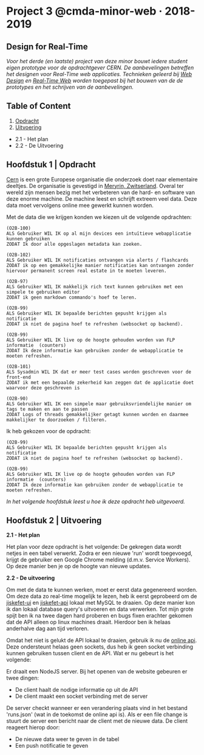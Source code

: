 # Project 3 @cmda-minor-web · 2018-2019

## Design for Real-Time
_Voor het derde (en laatste) project van deze minor bouwt iedere student eigen prototype voor de opdrachtgever CERN. De aanbevelingen betreffen het designen voor Real-Time web applicaties. Technieken geleerd bij [Web Design](https://github.com/cmda-minor-web/web-design-1819) en [Real-Time Web](https://github.com/cmda-minor-web/real-time-web-1819) worden toegepast bij het bouwen van de de prototypes en het schrijven van de aanbevelingen._

## Table of Content
1. [Opdracht](#1)
2. [Uitvoering](#2)
- 2.1 - Het plan
- 2.2 - De Uitvoering

<a name="1"></a>

## Hoofdstuk 1 | Opdracht
[Cern](https://home.cern/) is een grote Europese organisatie die onderzoek doet naar elementaire deeltjes. De organisatie is gevestigd in [Meryrin, Zwitserland](https://www.google.nl/maps/place/CERN+Filtration+Plant/@46.2351765,6.0480437,15z/data=!4m8!1m2!2m1!1scern!3m4!1s0x0:0x1fba9665acdd729c!8m2!3d46.2296427!4d6.0532925?hl=nl). Overal ter wereld zijn mensen bezig met het verbeteren van de hard- en software van deze enorme machine. De machine leest en schrijft extreem veel data. Deze data moet vervolgens online mee gewerkt kunnen worden.

Met de data die we krijgen konden we kiezen uit de volgende opdrachten:
```
(O2B-100)
ALS Gebruiker WIL IK op al mijn devices een intuïtieve webapplicatie kunnen gebruiken
ZODAT Ik door alle opgeslagen metadata kan zoeken.

(O2B-102)
ALS Gebruiker WIL IK notificaties ontvangen via alerts / flashcards
ZODAT ik op een gemakkelijke manier notificaties kan ontvangen zonder hiervoor permanent screen real estate in te moeten leveren.

(O2B-97)
ALS Gebruiker WIL IK makkelijk rich text kunnen gebruiken met een simpele te gebruiken editor
ZODAT ik geen markdown commando's hoef te leren.

(O2B-99)
ALS Gebruiker WIL IK bepaalde berichten gepusht krijgen als notificatie
ZODAT ik niet de pagina hoef te refreshen (websocket op backend).

(O2B-99)
ALS Gebruiker WIL IK live op de hoogte gehouden worden van FLP informatie  (counters)
ZODAT Ik deze informatie kan gebruiken zonder de webapplicatie te moeten refreshen.

(O2B-101)
ALS Sysadmin WIL IK dat er meer test cases worden geschreven voor de front-end
ZODAT ik met een bepaalde zekerheid kan zeggen dat de applicatie doet waarvoor deze geschreven is

(O2B-90)
ALS Gebruiker WIL IK een simpele maar gebruiksvriendelijke manier om tags te maken en aan te passen
ZODAT Logs of threads gemakkelijker getagt kunnen worden en daarmee makkelijker te doorzoeken / filteren.
```

Ik heb gekozen voor de opdracht:
```
(O2B-99)
ALS Gebruiker WIL IK bepaalde berichten gepusht krijgen als notificatie
ZODAT ik niet de pagina hoef te refreshen (websocket op backend).

(O2B-99)
ALS Gebruiker WIL IK live op de hoogte gehouden worden van FLP informatie  (counters)
ZODAT Ik deze informatie kan gebruiken zonder de webapplicatie te moeten refreshen.
```

_In het volgende hoofdstuk leest u hoe ik deze opdracht heb uitgevoerd._

<a name="2"></a>

## Hoofdstuk 2 | Uitvoering
**2.1 - Het plan**

Het plan voor deze opdracht is het volgende: De gekregen data wordt netjes in een tabel verwerkt. Zodra er een nieuwe 'run' wordt toegevoegd, krijgt de gebruiker een Google Chrome melding (d.m.v. Service Workers). Op deze manier ben je op de hoogte van nieuwe updates.

**2.2 - De uitvoering**

Om met de data te kunnen werken, moet er eerst data gegenereerd worden. Om deze data zo real-time mogelijk te lezen, heb ik eerst geprobeerd om de [jiskefet-ui](https://github.com/SoftwareForScience/jiskefet-ui) en [jiskefet-api](https://github.com/SoftwareForScience/jiskefet-api) lokaal met MySQL te draaien. Op deze manier kon ik dan lokaal database query's uitvoeren en data verwerken. Tot mijn grote spijt ben ik na twee dagen hard proberen en bugs fixen erachter gekomen dat de API alleen op linux machines draait. Hierdoor ben ik helaas anderhalve dag aan tijd verloren.

Omdat het niet is gelukt de API lokaal te draaien, gebruik ik nu de [online api](http://cmd.jiskefet.io/). Deze ondersteunt helaas geen sockets, dus heb ik geen socket verbinding kunnen gebruiken tussen client en de API. Wat er nu gebeurt is het volgende:

Er draait een NodeJS server. Bij het openen van de website gebeuren er twee dingen:
- De client haalt de nodige informatie op uit de API
- De client maakt een socket verbinding met de server
  
De server checkt wanneer er een verandering plaats vind in het bestand 'runs.json' (wat in de toekomst de online api is). Als er een file change is stuurt de server een bericht naar de client met de nieuwe data. De client reageert hierop door: 
- De nieuwe data weer te geven in de tabel
- Een push notificatie te geven


